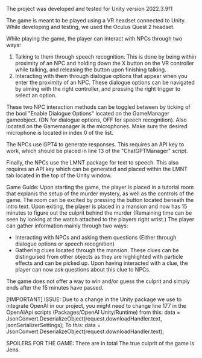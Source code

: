 The project was developed and tested for Unity version 2022.3.9f1

The game is meant to be played using a VR headset connected to Unity. While developing and testing, we used the Oculus Quest 2 headset.

While playing the game, the player can interact with NPCs through two ways:
1. Talking to them through speech recognition. This is done by being within proximity of an NPC and holding down the X button on the VR controller while talking, and releasing the button upon finishing talking.
2. Interacting with them through dialogue options that appear when you enter the proximity of an NPC. These dialogue options can be navigated by aiming with the right controller, and pressing the right trigger to select an option.

These two NPC interaction methods can be toggled between by ticking of the bool "Enable Dialogue Options" located on the GameManager gameobject. (ON for dialogue options, OFF for speech recognition). 
Also located on the Gamemanager is the microphones. Make sure the desired microphone is located in index 0 of the list.

The NPCs use GPT4 to generate responses. This requires an API key to work, which should be placed in line 13 of the "ChatGPTManager" script.

Finally, the NPCs use the LMNT package for text to speech. This also requires an API key which can be generated and placed within the LMNT tab located in the top of the Unity window. 

Game Guide:
Upon starting the game, the player is placed in a tutorial room that explanis the setup of the murder mystery, as well as the controls of the game.
The room can be excited by pressing the button located beneath the intro text. Upon exiting, the player is placed in a mansion and now has 15 minutes to figure out the culprit behind the murder (Remaining time can be seen by looking at the watch attached to the players right wrist.) 
The player can gather information mainly through two ways:
- Interacting with NPCs and asking them questions (Either through dialogue options or speech recognition)
- Gathering clues located through the mansion. These clues can be distinguised from other objects as they are highlighted with particle effects and can be picked up. Upon having interacted with a clue, the player can now ask questions about this clue to NPCs.

The game does not offer a way to win and/or guess the culprit and simply ends after the 15 minutes have passed.

[!IMPORTANT]
ISSUE:
Due to a change in the Unity package we use to integrate OpenAI in our project, you might need to change line 177 in the OpenAIApi scripts (Packages/OpenAI Unity/Runtime) from this:
data = JsonConvert.DeserializeObject<T>(request.downloadHandler.text, jsonSerializerSettings);
To this:
data = JsonConvert.DeserializeObject<T>(request.downloadHandler.text);


SPOILERS FOR THE GAME:
There are in total 
The true culprit of the game is Jens. 
